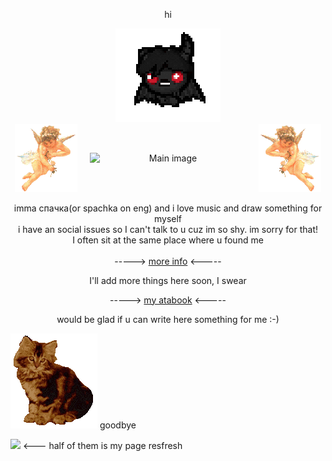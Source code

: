 <div align="center">
  <p>hi</p>
</div>

<div align="center">
<img src="binding-of (1).gif">
</div>

<div style="display: flex; justify-content: center; align-items: center; gap: 20px; flex-wrap: wrap;" align="center">
  <img src="https://github.com/spachka/spachka/blob/main/angelflut.gif?raw=true" alt="Angel left" style="width: 100px;">
  <img src="https://i.ibb.co/pj3rqk13/7c7fc03e3f3c68f7270a3ef26e687a4e.jpg" alt="Main image" style="width: 250px;">
  <img src="https://github.com/spachka/spachka/blob/main/angelright.gif?raw=true" alt="Angel right" style="width: 100px;">
</div>
<br>

<div align="center">
<a>imma спачка(or spachka on eng) and i love music and draw something for myself</a><br>
<a>i have an social issues so I can't talk to u cuz im so shy. im sorry for that!</a><br>
<a>I often sit at the same place where u found me</a>
</div>
<br>

<div align="center">
  <a>-----> </a><a href="https://github.com/spachka/more-info/blob/main/README.md">more info</a><a> <-----</a>
  <p>I'll add more things here soon, I swear</p>
</div>

<div align="center">
  <a>-----> </a><a href="https://spachka.atabook.org/">my atabook</a><a> <-----</a>
  <p>would be glad if u can write here something for me :-)</p>
</div>

  <div align="left">
<img src="https://github.com/spachka/spachka/blob/083a7e3f83b3110f84538e874f371eef873f5b30/EGHKSQC3FATKKBBZPZEWOWKO66NYD2AJ.gif">
<a>goodbye</a>
</div>

![](https://komarev.com/ghpvc/?username=spachka&color=blueviolet&style=plastic&label=eeehaw:) <--- half of them is my page resfresh



